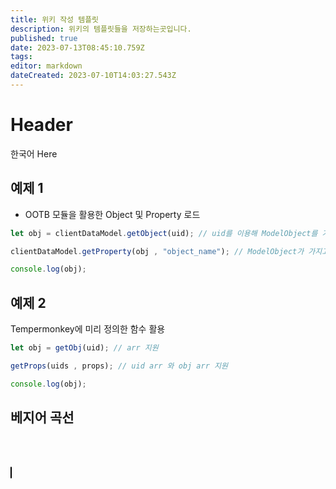 ```yaml
---
title: 위키 작성 템플릿
description: 위키의 템플릿들을 저장하는곳입니다.
published: true
date: 2023-07-13T08:45:10.759Z
tags: 
editor: markdown
dateCreated: 2023-07-10T14:03:27.543Z
---
```


# Header
한국어 Here


## 예제 1

- OOTB 모듈을 활용한 Object 및 Property 로드

```js
let obj = clientDataModel.getObject(uid); // uid를 이용해 ModelObject를 가져옴.

clientDataModel.getProperty(obj , "object_name"); // ModelObject가 가지고 있는 속성.

console.log(obj);
``` 

## 예제 2 

Tempermonkey에 미리 정의한 함수 활용

```js
let obj = getObj(uid); // arr 지원

getProps(uids , props); // uid arr 와 obj arr 지원

console.log(obj);
```

## 베지어 곡선

<br></br>

<canvas id="Canvas1" width="600" height="400" style="border: 1px solid black; border-radius:5px;">
  
</canvas>